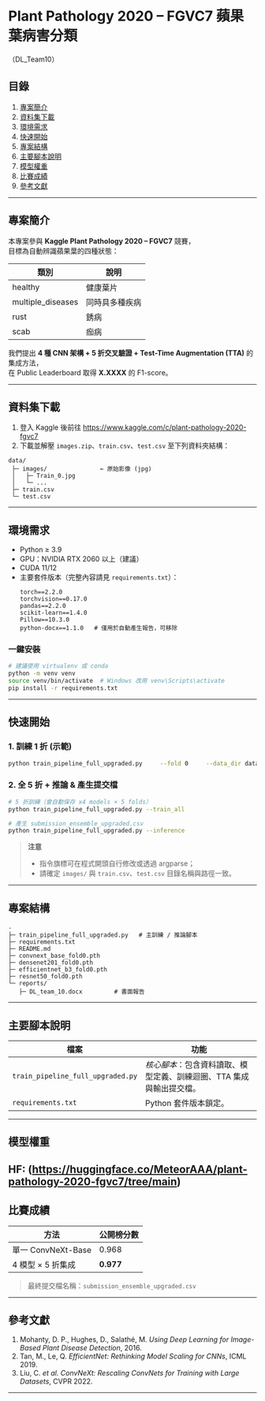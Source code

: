 # Plant Pathology 2020 – FGVC7 蘋果葉病害分類  
（DL_Team10）

## 目錄
1. [專案簡介](#專案簡介)  
2. [資料集下載](#資料集下載)  
3. [環境需求](#環境需求)  
4. [快速開始](#快速開始)  
5. [專案結構](#專案結構)  
6. [主要腳本說明](#主要腳本說明)  
7. [模型權重](#模型權重)  
8. [比賽成績](#比賽成績)  
9. [參考文獻](#參考文獻)

---

## 專案簡介
本專案參與 **Kaggle Plant Pathology 2020 – FGVC7** 競賽，  
目標為自動辨識蘋果葉的四種狀態：

| 類別 | 說明 |
|------|------|
| healthy | 健康葉片 |
| multiple_diseases | 同時具多種疾病 |
| rust | 銹病 |
| scab | 痂病 |

我們提出 **4 種 CNN 架構 + 5 折交叉驗證 + Test-Time Augmentation (TTA)** 的集成方法，  
在 Public Leaderboard 取得 **X.XXXX** 的 F1-score。

---

## 資料集下載
1. 登入 Kaggle 後前往 <https://www.kaggle.com/c/plant-pathology-2020-fgvc7>  
2. 下載並解壓 `images.zip`、`train.csv`、`test.csv` 至下列資料夾結構：

```
data/
 ├─ images/               ← 原始影像 (jpg)
 │   ├─ Train_0.jpg
 │   └─ ...
 ├─ train.csv
 └─ test.csv
```

---

## 環境需求
- Python ≥ 3.9  
- GPU：NVIDIA RTX 2060 以上（建議）  
- CUDA 11/12  
- 主要套件版本（完整內容請見 `requirements.txt`）：
  ```text
  torch==2.2.0
  torchvision==0.17.0
  pandas==2.2.0
  scikit-learn==1.4.0
  Pillow==10.3.0
  python-docx==1.1.0   # 僅用於自動產生報告，可移除
  ```

### 一鍵安裝
```bash
# 建議使用 virtualenv 或 conda
python -m venv venv
source venv/bin/activate  # Windows 改用 venv\Scripts\activate
pip install -r requirements.txt
```

---

## 快速開始

### 1. 訓練 1 折 (示範)
```bash
python train_pipeline_full_upgraded.py     --fold 0     --data_dir data     --epochs 5     --batch_size 32
```

### 2. 全 5 折 + 推論 & 產生提交檔
```bash
# 5 折訓練（會自動保存 x4 models × 5 folds）
python train_pipeline_full_upgraded.py --train_all

# 產生 submission_ensemble_upgraded.csv
python train_pipeline_full_upgraded.py --inference
```

> **注意**  
> - 指令旗標可在程式開頭自行修改或透過 argparse；  
> - 請確定 `images/` 與 `train.csv`、`test.csv` 目錄名稱與路徑一致。

---

## 專案結構
```
.
├─ train_pipeline_full_upgraded.py   # 主訓練 / 推論腳本
├─ requirements.txt
├─ README.md
├─ convnext_base_fold0.pth
├─ densenet201_fold0.pth
├─ efficientnet_b3_fold0.pth
├─ resnet50_fold0.pth
└─ reports/
   ├─ DL_team_10.docx         # 書面報告
```

---

## 主要腳本說明

| 檔案 | 功能 |
|------|------|
| `train_pipeline_full_upgraded.py` | *核心腳本*：包含資料讀取、模型定義、訓練迴圈、TTA 集成與輸出提交檔。 |
| `requirements.txt`                | Python 套件版本鎖定。 |

---

## 模型權重
 HF: (https://huggingface.co/MeteorAAA/plant-pathology-2020-fgvc7/tree/main)  
---

## 比賽成績
| 方法 | 公開榜分數 |
|------|-----------|
| 單一 ConvNeXt-Base | 0.968 |
| 4 模型 × 5 折集成 | **0.977** |

> 最終提交檔名稱：`submission_ensemble_upgraded.csv`

---

## 參考文獻
1. Mohanty, D. P., Hughes, D., Salathé, M. *Using Deep Learning for Image-Based Plant Disease Detection*, 2016.  
2. Tan, M., Le, Q. *EfficientNet: Rethinking Model Scaling for CNNs*, ICML 2019.  
3. Liu, C. *et al.* *ConvNeXt: Rescaling ConvNets for Training with Large Datasets*, CVPR 2022.  

---

